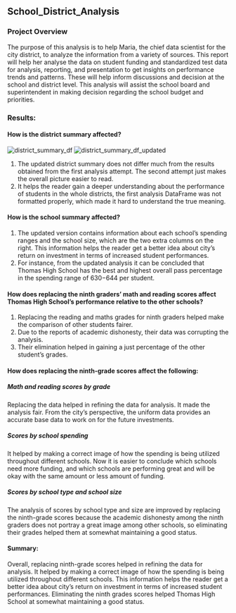 ## School_District_Analysis

### Project Overview

The purpose of this analysis is to help Maria, the chief data scientist for the city district, to analyze the information from a variety of sources. This report will help her analyse the data on student funding and standardized test data for analysis, reporting, and presentation to get insights on performance trends and patterns. These will help inform discussions and decision at the school and district level. This analysis will assist the school board and superintendent in making decision regarding the school budget and priorities. 

### Results:

#### How is the district summary affected?


![district_summary_df](/assets/Resources/district_summary_df.jpg)
![district_summary_df_updated](/assets/Resources/district_summary_df_updated.jpg)


1.	The updated district summary does not differ much from the results obtained from the first analysis attempt. The second attempt just makes the overall picture easier to read. 
2.	It helps the reader gain a deeper understanding about the performance of students in the whole districts, the first analysis DataFrame was not formatted properly, which made it hard to understand the true meaning. 

#### How is the school summary affected? 

1.	The updated version contains information about each school’s spending ranges and the school size, which are the two extra columns on the right. This information helps the reader get a better idea about city’s return on investment in terms of increased student performances. 
2.	For instance, from the updated analysis it can be concluded that Thomas High School has the best and highest overall pass percentage in the spending range of $630-$644 per student. 

#### How does replacing the ninth graders’ math and reading scores affect Thomas High School’s performance relative to the other schools?

1.	Replacing the reading and maths grades for ninth graders helped make the comparison of other students fairer. 
2.	Due to the reports of academic dishonesty, their data was corrupting the analysis. 
3.	Their elimination helped in gaining a just percentage of the other student’s grades. 

#### How does replacing the ninth-grade scores affect the following:
##### Math and reading scores by grade
Replacing the data helped in refining the data for analysis. It made the analysis fair. From the city’s perspective, the uniform data provides an accurate base data to work on for the future investments. 

##### Scores by school spending
It helped by making a correct image of how the spending is being utilized throughout different schools. Now it is easier to conclude which schools need more funding, and which schools are performing great and will be okay with the same amount or less amount of funding.

##### Scores by school type and school size
The analysis of scores by school type and size are improved by replacing the ninth-grade scores because the academic dishonesty among the ninth graders does not portray a great image among other schools, so eliminating their grades helped them at somewhat maintaining a good status.  

#### Summary: 

Overall, replacing ninth-grade scores helped in refining the data for analysis. It helped by making a correct image of how the spending is being utilized throughout different schools. This information helps the reader get a better idea about city’s return on investment in terms of increased student performances. Eliminating the ninth grades scores helped Thomas High School at somewhat maintaining a good status.  

